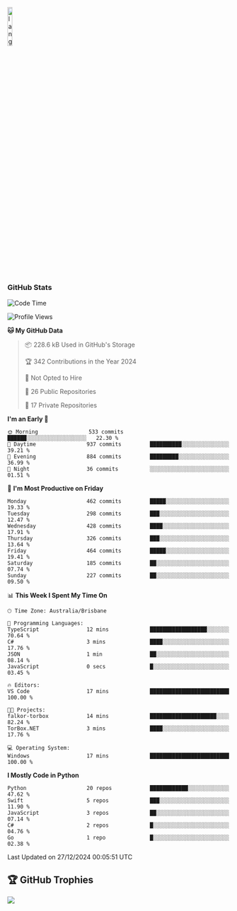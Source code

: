 <p align="left"><img width=15%" src="https://github.com/alansmathew/alansmathew/raw/master/lang.gif" alt="lang image here" /></p>

# <h3 align="left">GitHub Stats</h3>

<!--START_SECTION:waka-->
![Code Time](http://img.shields.io/badge/Code%20Time-532%20hrs%2039%20mins-blue)

![Profile Views](http://img.shields.io/badge/Profile%20Views-2-blue)

**🐱 My GitHub Data** 

> 📦 228.6 kB Used in GitHub's Storage 
 > 
> 🏆 342 Contributions in the Year 2024
 > 
> 🚫 Not Opted to Hire
 > 
> 📜 26 Public Repositories 
 > 
> 🔑 17 Private Repositories 
 > 
**I'm an Early 🐤** 

```text
🌞 Morning                533 commits         ██████░░░░░░░░░░░░░░░░░░░   22.30 % 
🌆 Daytime                937 commits         ██████████░░░░░░░░░░░░░░░   39.21 % 
🌃 Evening                884 commits         █████████░░░░░░░░░░░░░░░░   36.99 % 
🌙 Night                  36 commits          ░░░░░░░░░░░░░░░░░░░░░░░░░   01.51 % 
```
📅 **I'm Most Productive on Friday** 

```text
Monday                   462 commits         █████░░░░░░░░░░░░░░░░░░░░   19.33 % 
Tuesday                  298 commits         ███░░░░░░░░░░░░░░░░░░░░░░   12.47 % 
Wednesday                428 commits         ████░░░░░░░░░░░░░░░░░░░░░   17.91 % 
Thursday                 326 commits         ███░░░░░░░░░░░░░░░░░░░░░░   13.64 % 
Friday                   464 commits         █████░░░░░░░░░░░░░░░░░░░░   19.41 % 
Saturday                 185 commits         ██░░░░░░░░░░░░░░░░░░░░░░░   07.74 % 
Sunday                   227 commits         ██░░░░░░░░░░░░░░░░░░░░░░░   09.50 % 
```


📊 **This Week I Spent My Time On** 

```text
🕑︎ Time Zone: Australia/Brisbane

💬 Programming Languages: 
TypeScript               12 mins             ██████████████████░░░░░░░   70.64 % 
C#                       3 mins              ████░░░░░░░░░░░░░░░░░░░░░   17.76 % 
JSON                     1 min               ██░░░░░░░░░░░░░░░░░░░░░░░   08.14 % 
JavaScript               0 secs              █░░░░░░░░░░░░░░░░░░░░░░░░   03.45 % 

🔥 Editors: 
VS Code                  17 mins             █████████████████████████   100.00 % 

🐱‍💻 Projects: 
falkor-torbox            14 mins             █████████████████████░░░░   82.24 % 
TorBox.NET               3 mins              ████░░░░░░░░░░░░░░░░░░░░░   17.76 % 

💻 Operating System: 
Windows                  17 mins             █████████████████████████   100.00 % 
```

**I Mostly Code in Python** 

```text
Python                   20 repos            ████████████░░░░░░░░░░░░░   47.62 % 
Swift                    5 repos             ███░░░░░░░░░░░░░░░░░░░░░░   11.90 % 
JavaScript               3 repos             ██░░░░░░░░░░░░░░░░░░░░░░░   07.14 % 
C#                       2 repos             █░░░░░░░░░░░░░░░░░░░░░░░░   04.76 % 
Go                       1 repo              █░░░░░░░░░░░░░░░░░░░░░░░░   02.38 % 
```




 Last Updated on 27/12/2024 00:05:51 UTC
<!--END_SECTION:waka-->

## 🏆 GitHub Trophies

![](https://github-profile-trophy.vercel.app/?username=samh06&theme=discord&no-frame=true&no-bg=false&margin-w=4)
